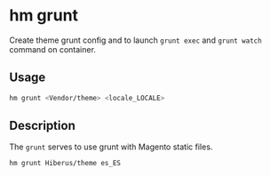 # hm grunt

Create theme grunt config and to launch `grunt exec` and `grunt watch` command on container.

## Usage

```bash
hm grunt <Vendor/theme> <locale_LOCALE>
```

## Description

The `grunt` serves to use grunt with Magento static files.

```bash
hm grunt Hiberus/theme es_ES
```